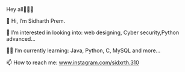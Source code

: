 Hey all🙋🏻‍♂️

👋 Hi, I’m Sidharth Prem.

👀 I’m interested in looking into: web designing, Cyber security,Python advanced...

👨‍💻 I’m currently learning: Java, Python, C, MySQL and more...

📫 How to reach me: www.instagram.com/sidxrth.310
